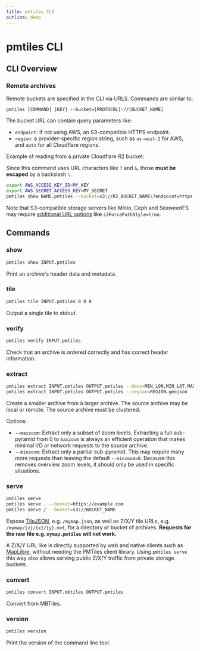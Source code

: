 ```yaml
---
title: pmtiles CLI
outline: deep
---
```


# pmtiles CLI

## CLI Overview

### Remote archives

Remote buckets are specified in the CLI via URLS. Commands are similar to:

```
pmtiles [COMMAND] [KEY] --bucket=[PROTOCOL]://[BUCKET_NAME]
```

The bucket URL can contain query parameters like:

* `endpoint`: If not using AWS, an S3-compatible HTTPS endpoint.
* `region`: a provider-specific region string, such as `us-west-2` for AWS, and `auto` for all Cloudflare regions.

Example of reading from a private Cloudflare R2 bucket:

Since this command uses URL characters like `?` and `&`, those **must be escaped** by a backslash `\`.

```sh
export AWS_ACCESS_KEY_ID=MY_KEY
export AWS_SECRET_ACCESS_KEY=MY_SECRET
pmtiles show NAME.pmtiles --bucket=s3://R2_BUCKET_NAME\?endpoint=https://R2_ACCOUNT_ID.r2.cloudflarestorage.com\&region=auto
```

Note that S3-compatible storage servers like Minio, Ceph and SeaweedFS may require [additional URL options](https://gocloud.dev/howto/blob/#s3-compatible) like `s3ForcePathStyle=true`.

## Commands

### show

```bash
pmtiles show INPUT.pmtiles
```

Print an archive's header data and metadata.

### tile

```bash
pmtiles tile INPUT.pmtiles 0 0 0
```

Output a single tile to stdout.

### verify

```bash
pmtiles verify INPUT.pmtiles
```

Check that an archive is ordered correctly and has correct header information.

### extract

```bash
pmtiles extract INPUT.pmtiles OUTPUT.pmtiles --bbox=MIN_LON,MIN_LAT,MAX_LON,MAX_LAT
pmtiles extract INPUT.pmtiles OUTPUT.pmtiles --region=REGION.geojson
```

Create a smaller archive from a larger archive. The source archive may be local or remote. The source archive must be clustered.

Options:

* `--maxzoom`: Extract only a subset of zoom levels. Extracting a full sub-pyramid from 0 to `maxzoom` is always an efficient operation that makes minimal I/O or network requests to the source archive.
* `--minzoom`: Extract only a partial sub-pyramid. This may require many more requests than leaving the default `--minzoom=0`. Because this removes overview zoom levels, it should only be used in specific situations.

### serve

```bash
pmtiles serve .
pmtiles serve . --bucket=https://example.com
pmtiles serve / --bucket=s3://BUCKET_NAME
```

Expose [TileJSON](https://github.com/mapbox/tilejson-spec/tree/master/3.0.0), e.g. `/mymap.json`, as well as Z/X/Y tile URLs, e.g. `/mymap/{z}/{x}/{y}.mvt`, for a directory or bucket of archives. **Requests for the raw file e.g. `mymap.pmtiles` will not work.**

A Z/X/Y URL like  is directly supported by web and native clients such as [MapLibre](http://maplibre.org), without needing the PMTiles client library. Using `pmtiles serve` this way also allows serving public Z/X/Y traffic from private storage buckets.

### convert

```bash
pmtiles convert INPUT.mbtiles OUTPUT.pmtiles
```

Convert from MBTiles.

### version

```bash
pmtiles version
```

Print the version of the command line tool.
